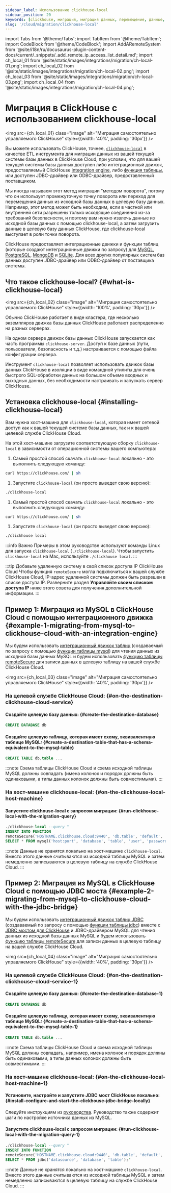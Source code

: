 ```yaml
---
sidebar_label: Использование clickhouse-local
sidebar_position: 20
keywords: [clickhouse, миграция, миграция данных, перемещение, данные, etl, elt, clickhouse-local, clickhouse-client]
slug: '/cloud/migration/clickhouse-local'
---
```


import Tabs from '@theme/Tabs';
import TabItem from '@theme/TabItem';
import CodeBlock from '@theme/CodeBlock';
import AddARemoteSystem from '@site/i18n/ru/docusaurus-plugin-content-docs/current/_snippets/_add_remote_ip_access_list_detail.md';
import ch_local_01 from '@site/static/images/integrations/migration/ch-local-01.png';
import ch_local_02 from '@site/static/images/integrations/migration/ch-local-02.png';
import ch_local_03 from '@site/static/images/integrations/migration/ch-local-03.png';
import ch_local_04 from '@site/static/images/integrations/migration/ch-local-04.png';


# Миграция в ClickHouse с использованием clickhouse-local

<img src={ch_local_01} class="image" alt="Миграция самостоятельно управляемого ClickHouse" style={{width: '40%', padding: '30px'}} />

Вы можете использовать ClickHouse, точнее, [`clickhouse-local`](/operations/utilities/clickhouse-local.md) в качестве ETL инструмента для миграции данных из вашей текущей системы базы данных в ClickHouse Cloud, при условии, что для вашей текущей системы базы данных доступен либо
интеграционный движок, предоставляемый ClickHouse [integration engine](/engines/table-engines/#integration-engines), либо [функция таблицы](/sql-reference/table-functions/), или доступен JDBC-драйвер или ODBC-драйвер, предоставленный поставщиком.

Мы иногда называем этот метод миграции "методом поворота", потому что он использует промежуточную точку поворота или переход для перемещения данных из исходной базы данных в целевую базу данных. Например, этот метод может быть необходим, если в частной или внутренней сети разрешены только исходящие соединения из-за требований безопасности, и поэтому вам нужно извлечь данные из исходной базы данных с помощью clickhouse-local, а затем загрузить данные в целевую базу данных ClickHouse, где clickhouse-local выступает в роли точки поворота.

ClickHouse предоставляет интеграционные движки и функции таблиц (которые создают интеграционные движки по запросу) для [MySQL](/engines/table-engines/integrations/mysql/), [PostgreSQL](/engines/table-engines/integrations/postgresql), [MongoDB](/engines/table-engines/integrations/mongodb) и [SQLite](/engines/table-engines/integrations/sqlite).
Для всех других популярных систем баз данных доступен JDBC-драйвер или ODBC-драйвер от поставщика системы.

## Что такое clickhouse-local? {#what-is-clickhouse-local}

<img src={ch_local_02} class="image" alt="Миграция самостоятельно управляемого ClickHouse" style={{width: '100%', padding: '30px'}} />

Обычно ClickHouse работает в виде кластера, где несколько экземпляров движка базы данных ClickHouse работают распределенно на разных серверах.

На одном сервере движок базы данных ClickHouse запускается как часть программы `clickhouse-server`. Доступ к базе данных (пути, пользователи, безопасность и т.д.) настраивается с помощью файла конфигурации сервера.

Инструмент `clickhouse-local` позволяет использовать движок базы данных ClickHouse в изоляции в виде командной утилиты для очень быстрого SQL-обработки данных на большом объеме входных и выходных данных, без необходимости настраивать и запускать сервер ClickHouse.

## Установка clickhouse-local {#installing-clickhouse-local}

Вам нужна хост-машина для `clickhouse-local`, которая имеет сетевой доступ как к вашей текущей системе базы данных, так и к вашей целевой службе ClickHouse Cloud.

На этой хост-машине загрузите соответствующую сборку `clickhouse-local` в зависимости от операционной системы вашего компьютера:

<Tabs groupId="os">
<TabItem value="linux" label="Linux" >

1. Самый простой способ скачать `clickhouse-local` локально - это выполнить следующую команду:
  ```bash
  curl https://clickhouse.com/ | sh
  ```

1. Запустите `clickhouse-local` (он просто выведет свою версию):
  ```bash
  ./clickhouse-local
  ```

</TabItem>
<TabItem value="mac" label="macOS">

1. Самый простой способ скачать `clickhouse-local` локально - это выполнить следующую команду:
  ```bash
  curl https://clickhouse.com/ | sh
  ```

1. Запустите `clickhouse-local` (он просто выведет свою версию):
  ```bash
  ./clickhouse local
  ```

</TabItem>
</Tabs>

:::info Важно
Примеры в этом руководстве используют команды Linux для запуска `clickhouse-local` (`./clickhouse-local`).
Чтобы запустить `clickhouse-local` на Mac, используйте `./clickhouse local`.
:::

:::tip Добавьте удаленную систему в свой список доступа IP ClickHouse Cloud
Чтобы функция `remoteSecure` могла подключиться к вашей службе ClickHouse Cloud, IP-адрес удаленной системы должен быть разрешен в списке доступа IP. Разверните раздел **Управляйте своим списком доступа IP** ниже этого совета для получения дополнительной информации.
:::

  <AddARemoteSystem />

## Пример 1: Миграция из MySQL в ClickHouse Cloud с помощью интеграционного движка {#example-1-migrating-from-mysql-to-clickhouse-cloud-with-an-integration-engine}

Мы будем использовать [интеграционный движок таблиц](/engines/table-engines/integrations/mysql/) (создаваемый по запросу с помощью [функции таблицы mysql](/sql-reference/table-functions/mysql/)) для чтения данных из исходной базы данных MySQL и будем использовать [функцию таблицы remoteSecure](/sql-reference/table-functions/remote/)
для записи данных в целевую таблицу на вашей службе ClickHouse Cloud.

<img src={ch_local_03} class="image" alt="Миграция самостоятельно управляемого ClickHouse" style={{width: '40%', padding: '30px'}} />

### На целевой службе ClickHouse Cloud: {#on-the-destination-clickhouse-cloud-service}

#### Создайте целевую базу данных: {#create-the-destination-database}

  ```sql
  CREATE DATABASE db
  ```

#### Создайте целевую таблицу, которая имеет схему, эквивалентную таблице MySQL: {#create-a-destination-table-that-has-a-schema-equivalent-to-the-mysql-table}

  ```sql
  CREATE TABLE db.table ...
  ```

:::note
Схема таблицы ClickHouse Cloud и схема исходной таблицы MySQL должны совпадать (имена колонок и порядок должны быть одинаковыми, а типы данных колонок должны быть совместимыми).
:::

### На хост-машине clickhouse-local: {#on-the-clickhouse-local-host-machine}

#### Запустите clickhouse-local с запросом миграции: {#run-clickhouse-local-with-the-migration-query}

  ```sql
  ./clickhouse-local --query "
INSERT INTO FUNCTION
remoteSecure('HOSTNAME.clickhouse.cloud:9440', 'db.table', 'default', 'PASS')
SELECT * FROM mysql('host:port', 'database', 'table', 'user', 'password');"
  ```

:::note
Данные не хранятся локально на хост-машине `clickhouse-local`. Вместо этого данные считываются из исходной таблицы MySQL
  и затем немедленно записываются в целевую таблицу на службе ClickHouse Cloud.
:::


## Пример 2: Миграция из MySQL в ClickHouse Cloud с помощью JDBC моста {#example-2-migrating-from-mysql-to-clickhouse-cloud-with-the-jdbc-bridge}

Мы будем использовать [интеграционный движок таблиц JDBC](/engines/table-engines/integrations/jdbc.md) (создаваемый по запросу с помощью [функции таблицы jdbc](/sql-reference/table-functions/jdbc.md)) вместе с [JDBC мостом для ClickHouse](https://github.com/ClickHouse/clickhouse-jdbc-bridge) и JDBC-драйвером MySQL для чтения данных из исходной базы данных MySQL и будем использовать [функцию таблицы remoteSecure](/sql-reference/table-functions/remote.md)
для записи данных в целевую таблицу на вашей службе ClickHouse Cloud.

<img src={ch_local_04} class="image" alt="Миграция самостоятельно управляемого ClickHouse" style={{width: '40%', padding: '30px'}} />

### На целевой службе ClickHouse Cloud: {#on-the-destination-clickhouse-cloud-service-1}

#### Создайте целевую базу данных: {#create-the-destination-database-1}
  ```sql
  CREATE DATABASE db
  ```

#### Создайте целевую таблицу, которая имеет схему, эквивалентную таблице MySQL: {#create-a-destination-table-that-has-a-schema-equivalent-to-the-mysql-table-1}

  ```sql
  CREATE TABLE db.table ...
  ```

:::note
Схема таблицы ClickHouse Cloud и схема исходной таблицы MySQL должны совпадать,
например, имена колонок и порядок должны быть одинаковыми, а типы данных колонок должны быть совместимыми.
:::

### На хост-машине clickhouse-local: {#on-the-clickhouse-local-host-machine-1}

#### Установите, настройте и запустите JDBC мост ClickHouse локально: {#install-configure-and-start-the-clickhouse-jdbc-bridge-locally}

Следуйте инструкциям из [руководства](/integrations/data-ingestion/dbms/jdbc-with-clickhouse.md#install-the-clickhouse-jdbc-bridge-locally).
Руководство также содержит шаги по настройке источника данных из MySQL.

#### Запустите clickhouse-local с запросом миграции: {#run-clickhouse-local-with-the-migration-query-1}

  ```sql
  ./clickhouse-local --query "
INSERT INTO FUNCTION
remoteSecure('HOSTNAME.clickhouse.cloud:9440', 'db.table', 'default', 'PASS')
SELECT * FROM jdbc('datasource', 'database', 'table');"
  ```

:::note
Данные не хранятся локально на хост-машине `clickhouse-local`. Вместо этого данные считываются из исходной таблицы MySQL
  и затем немедленно записываются в целевую таблицу на службе ClickHouse Cloud.
:::
